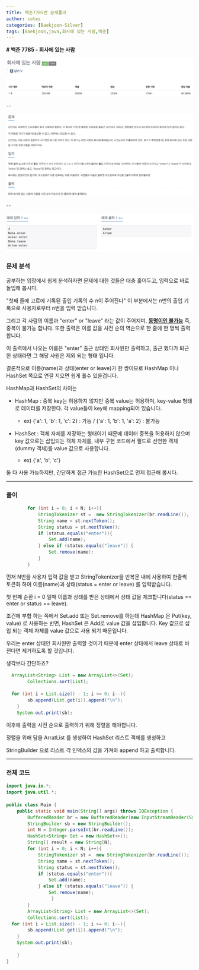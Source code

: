 ```yaml
---
title: 백준7785번 문제풀이
author: cotes   
categories: [Baekjoon-Silver]
tags: [Baekjoon,java,회사에 있는 사람,백준]
---
```


**# 백준 7785 - 회사에 있는 사람**



![7785_1](/assets/beakjoon_img/7785title.png)

--

![7785_2](/assets/beakjoon_img/7785matter.png)

--

![7785_3](/assets/beakjoon_img/7785output.png)

### 문제 분석

공부하는 입장에서 쉽게 분석하자면 문제에 대한 것들은 대충 훑어두고, 입력으로 바로 돌입해 봅시다.

"첫째 줄에 고르에 기록된 출입 기록의 수 n이 주어진다" 이 부분에서는 n번의 출입 기록으로 사용자로부터 n번을 입력 받습니다.

그리고 각 사람의 이름과 "enter" or "leave" 라는 값이 주어지며, <u>**동명이인 불가능**</u> 즉, 중복이 불가능 합니다. 또한 출력은 이름 값을 사전 순의 역순으로 한 줄에 한 명씩 출력합니다. 

이 출력에서 나오는 이름은 "enter" 출근 상태인 회사원만 출력하고, 출근 했다가 퇴근한 상태라면 그 해당 사원은 제외 되는 형태 입니다.

결론적으로 이름(name)과 상태(enter or leave)가 한 쌍이므로 HashMap 이나 HashSet 쪽으로 연결 지으면 쉽게 풀수 있을겁니다.

HashMap과 HashSet의 차이는

- HashMap : 중복 key는 허용하지 않지만 중복 value는 허용하며, key-value 형태로 데이터를 저장한다. 각 value들이 key에 mapping되어 있습니다.
  - ex) {'a': 1, 'b': 1, 'c': 2} : 가능 / {'a': 1, 'b': 1, 'a': 2} : 불가능

- HashSet : 객체 자체를 저장하는 형태이기 때문에 데이터 중복을 허용하지 않으며 key 값으로는 삽입되는 객체 자체를, 내부 구현 코드에서 필드로 선언한 객체(dummy 객체)를 value 값으로 사용합니다.
  - ex) {'a', 'b', 'c'}

둘 다 사용 가능하지만, 간단하게 접근 가능한 HashSet으로 먼저 접근해 봅시다.

------



### 풀이



```java
        for (int i = 0; i < N; i++){
            StringTokenizer st =  new StringTokenizer(br.readLine());
            String name = st.nextToken();
            String status = st.nextToken();
            if (status.equals("enter")){
                Set.add(name);
            } else if (status.equals("leave")) {
                Set.remove(name);
            }
        }
```

먼저 N번을 사용자 입력 값을 받고 StringTokenizer을 반복문 내에 사용하여 한줄씩 토큰화 하여 이름(name)과 상태(status = enter or leave) 를 입력받습니다.

첫 번째 순환 i = 0 일때 이름과 상태를 받은 상태에서 상태 값을 체크합니다(status == enter or status == leave).

조건에 부합 하는 쪽에서 Set.add 또는 Set.remove를 하는데 HashMap 은 Put(key, value) 로 사용하는 반면, HashSet 은 Add로 value 값을 삽입합니다. Key 값으로 삽입 되는 객체 자체를 value 값으로 사용 되기 때문입니다.

우리는 enter 상태인 회사원만 출력할 것이기 때문에 enter 상태에서 leave 상태로 바뀐다면 제거하도록 할 것입니다.

생각보다 간단하죠?



```java
  ArrayList<String> List = new ArrayList<>(Set);
        Collections.sort(List);
        
  for (int i = List.size() - 1; i >= 0; i--){
        sb.append(List.get(i)).append("\n");
    }
    System.out.print(sb);
```

이후에 출력을 사전 순으로 출력하기 위해 정렬을 해야합니다.

정렬을 위해 담을 ArratList 를 생성하여 HashSet 리스트 객체를 생성하고

StringBuilder 으로 리스트 각 인덱스의 값을 가져와 append 하고 출력합니다.

------

### 전체 코드



           

```java
import java.io.*;
import java.util.*;

public class Main {
    public static void main(String[] args) throws IOException {
        BufferedReader br = new BufferedReader(new InputStreamReader(System.in));
        StringBuilder sb = new StringBuilder();
        int N = Integer.parseInt(br.readLine());
        HashSet<String> Set = new HashSet<>();
        String[] result = new String[N];
        for (int i = 0; i < N; i++){
            StringTokenizer st =  new StringTokenizer(br.readLine());
            String name = st.nextToken();
            String status = st.nextToken();
            if (status.equals("enter")){
                Set.add(name);
            } else if (status.equals("leave")) {
                Set.remove(name);
                 }
        }
        ArrayList<String> List = new ArrayList<>(Set);
        Collections.sort(List);     
  for (int i = List.size() - 1; i >= 0; i--){
        sb.append(List.get(i)).append("\n");
    }
    System.out.print(sb);

	}
}
```

